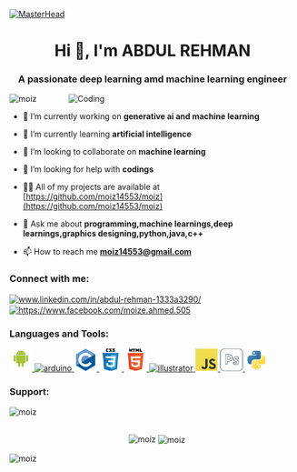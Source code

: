 [![MasterHead](https://media.licdn.com/dms/image/D563DAQFIJGy_J4EvYA/image-scale_191_1128/0/1666883668428?e=1675425600&v=beta&t=q5S0E-n5z-gDvzZPdOvK7oorksu-JESWk3DdbbvU2ss)](https://codegrills.in)
<h1 align="center">Hi 👋, I'm ABDUL REHMAN</h1>
<h3 align="center">A passionate deep learning amd machine learning engineer</h3>
<img align="right" alt="Coding" width="400" src="https://media.tenor.com/rePDfDWO3XoAAAAd/hacking.gif">

<p align="left"> <img src="https://komarev.com/ghpvc/?username=moiz&label=Profile%20views&color=0e75b6&style=flat" alt="moiz" /> </p>

- 🔭 I’m currently working on **generative ai and machine learning**

- 🌱 I’m currently learning **artificial intelligence**

- 👯 I’m looking to collaborate on **machine learning**

- 🤝 I’m looking for help with **codings**

- 👨‍💻 All of my projects are available at [https://github.com/moiz14553/moiz](https://github.com/moiz14553/moiz)

- 💬 Ask me about **programming,machine learnings,deep learnings,graphics designing,python,java,c++**

- 📫 How to reach me **moiz14553@gmail.com**

<h3 align="left">Connect with me:</h3>
<p align="left">
<a href="https://linkedin.com/in/www.linkedin.com/in/abdul-rehman-1333a3290/" target="blank"><img align="center" src="https://raw.githubusercontent.com/rahuldkjain/github-profile-readme-generator/master/src/images/icons/Social/linked-in-alt.svg" alt="www.linkedin.com/in/abdul-rehman-1333a3290/" height="30" width="40" /></a>
<a href="https://fb.com/https://www.facebook.com/moize.ahmed.505" target="blank"><img align="center" src="https://raw.githubusercontent.com/rahuldkjain/github-profile-readme-generator/master/src/images/icons/Social/facebook.svg" alt="https://www.facebook.com/moize.ahmed.505" height="30" width="40" /></a>
</p>

<h3 align="left">Languages and Tools:</h3>
<p align="left"> <a href="https://developer.android.com" target="_blank" rel="noreferrer"> <img src="https://raw.githubusercontent.com/devicons/devicon/master/icons/android/android-original-wordmark.svg" alt="android" width="40" height="40"/> </a> <a href="https://www.arduino.cc/" target="_blank" rel="noreferrer"> <img src="https://cdn.worldvectorlogo.com/logos/arduino-1.svg" alt="arduino" width="40" height="40"/> </a> <a href="https://www.cprogramming.com/" target="_blank" rel="noreferrer"> <img src="https://raw.githubusercontent.com/devicons/devicon/master/icons/c/c-original.svg" alt="c" width="40" height="40"/> </a> <a href="https://www.w3schools.com/css/" target="_blank" rel="noreferrer"> <img src="https://raw.githubusercontent.com/devicons/devicon/master/icons/css3/css3-original-wordmark.svg" alt="css3" width="40" height="40"/> </a> <a href="https://www.w3.org/html/" target="_blank" rel="noreferrer"> <img src="https://raw.githubusercontent.com/devicons/devicon/master/icons/html5/html5-original-wordmark.svg" alt="html5" width="40" height="40"/> </a> <a href="https://www.adobe.com/in/products/illustrator.html" target="_blank" rel="noreferrer"> <img src="https://www.vectorlogo.zone/logos/adobe_illustrator/adobe_illustrator-icon.svg" alt="illustrator" width="40" height="40"/> </a> <a href="https://developer.mozilla.org/en-US/docs/Web/JavaScript" target="_blank" rel="noreferrer"> <img src="https://raw.githubusercontent.com/devicons/devicon/master/icons/javascript/javascript-original.svg" alt="javascript" width="40" height="40"/> </a> <a href="https://www.photoshop.com/en" target="_blank" rel="noreferrer"> <img src="https://raw.githubusercontent.com/devicons/devicon/master/icons/photoshop/photoshop-line.svg" alt="photoshop" width="40" height="40"/> </a> <a href="https://www.python.org" target="_blank" rel="noreferrer"> <img src="https://raw.githubusercontent.com/devicons/devicon/master/icons/python/python-original.svg" alt="python" width="40" height="40"/> </a> </p>

<h3 align="left">Support:</h3>
<p><a href="https://www.buymeacoffee.com/moiz"> <img align="left" src="https://cdn.buymeacoffee.com/buttons/v2/default-yellow.png" height="50" width="210" alt="moiz" /></a></p><br><br>

<p><img align="left" src="https://github-readme-stats.vercel.app/api/top-langs?username=moiz&show_icons=true&locale=en&layout=compact" alt="moiz" /></p>

<p>&nbsp;<img align="center" src="https://github-readme-stats.vercel.app/api?username=moiz&show_icons=true&locale=en" alt="moiz" /></p>

<p><img align="center" src="https://github-readme-streak-stats.herokuapp.com/?user=moiz&" alt="moiz" /></p>
